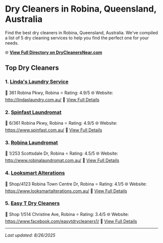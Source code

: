 # Dry Cleaners in Robina, Queensland, Australia

Find the best dry cleaners in Robina, Queensland, Australia. We've compiled a list of 5 dry cleaning services to help you find the perfect one for your needs.

🌐 **[View Full Directory on DryCleanersNear.com](https://drycleanersnear.com/city/Australia/Queensland/Robina)**

## Top Dry Cleaners

### 1. [Linda's Laundry Service](https://drycleanersnear.com/dryCleaner/68aa73a939cc7c0899005d06/linda-s-laundry-service)
📍 361 Robina Pkwy, Robina
⭐ Rating: 4.9/5
🌐 Website: http://lindaslaundry.com.au/
🔗 [View Full Details](https://drycleanersnear.com/dryCleaner/68aa73a939cc7c0899005d06/linda-s-laundry-service)

### 2. [Spinfast Laundromat](https://drycleanersnear.com/dryCleaner/68aa73e939cc7c0899005f7d/spinfast-laundromat)
📍 6/361 Robina Pkwy, Robina
⭐ Rating: 4.9/5
🌐 Website: https://www.spinfast.com.au/
🔗 [View Full Details](https://drycleanersnear.com/dryCleaner/68aa73e939cc7c0899005f7d/spinfast-laundromat)

### 3. [Robina Laundromat](https://drycleanersnear.com/dryCleaner/68aa733a39cc7c089900594a/robina-laundromat)
📍 1/253 Scottsdale Dr, Robina
⭐ Rating: 4.5/5
🌐 Website: http://www.robinalaundromat.com.au/
🔗 [View Full Details](https://drycleanersnear.com/dryCleaner/68aa733a39cc7c089900594a/robina-laundromat)

### 4. [Looksmart Alterations](https://drycleanersnear.com/dryCleaner/68aa735939cc7c0899005a53/looksmart-alterations)
📍 Shop/4123 Robina Town Centre Dr, Robina
⭐ Rating: 4.1/5
🌐 Website: https://www.looksmartalterations.com.au/
🔗 [View Full Details](https://drycleanersnear.com/dryCleaner/68aa735939cc7c0899005a53/looksmart-alterations)

### 5. [Easy T Dry Cleaners](https://drycleanersnear.com/dryCleaner/68aa73aa39cc7c0899005d23/easy-t-dry-cleaners)
📍 Shop 1/514 Christine Ave, Robina
⭐ Rating: 3.4/5
🌐 Website: https://www.facebook.com/easytdrycleaners1/
🔗 [View Full Details](https://drycleanersnear.com/dryCleaner/68aa73aa39cc7c0899005d23/easy-t-dry-cleaners)


---

*Last updated: 8/26/2025*
